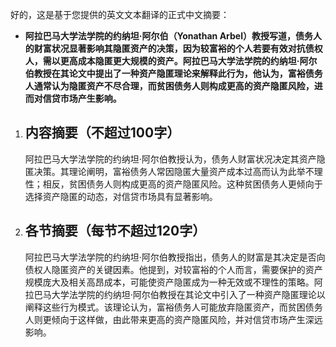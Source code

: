 好的，这是基于您提供的英文文本翻译的正式中文摘要：

*   **阿拉巴马大学法学院的约纳坦·阿尔伯（Yonathan Arbel）教授写道，债务人的财富状况显著影响其隐匿资产的决策，因为较富裕的个人若要有效对抗债权人，需以更高成本隐匿更大规模的资产。阿拉巴马大学法学院的约纳坦·阿尔伯教授在其论文中提出了一种资产隐匿理论来解释此行为，他认为，富裕债务人通常认为隐匿资产不尽合理，而贫困债务人则构成更高的资产隐匿风险，进而对信贷市场产生影响。**

1.  ## 内容摘要（不超过100字）
    阿拉巴马大学法学院的约纳坦·阿尔伯教授认为，债务人财富状况决定其资产隐匿决策。其理论阐明，富裕债务人常因隐匿大量资产成本过高而认为此举不理性；相反，贫困债务人则构成更高的资产隐匿风险。这种贫困债务人更倾向于选择资产隐匿的动态，对信贷市场具有显著影响。

2.  ## 各节摘要（每节不超过120字）
    阿拉巴马大学法学院的约纳坦·阿尔伯教授指出，债务人的财富是其决定是否向债权人隐匿资产的关键因素。他提到，对较富裕的个人而言，需要保护的资产规模庞大及相关高昂成本，可能使资产隐匿成为一种无效或不理性的策略。阿拉巴马大学法学院的约纳坦·阿尔伯教授在其论文中引入了一种资产隐匿理论以阐释这些行为模式。该理论认为，富裕债务人可能放弃隐匿资产，而贫困债务人则更倾向于这样做，由此带来更高的资产隐匿风险，并对信贷市场产生深远影响。
